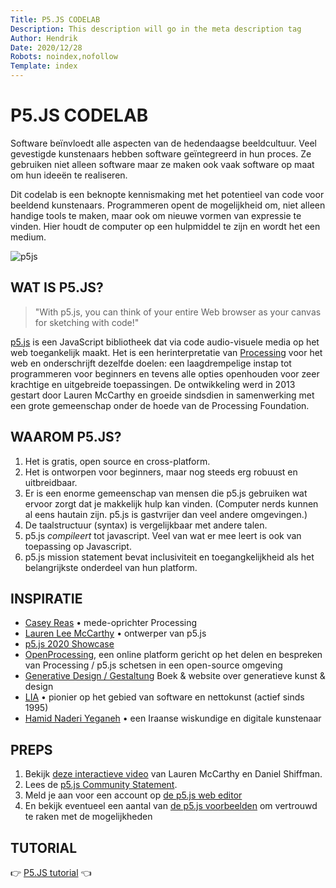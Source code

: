 ```yaml
---
Title: P5.JS CODELAB
Description: This description will go in the meta description tag
Author: Hendrik
Date: 2020/12/28
Robots: noindex,nofollow
Template: index
---
```



# P5.JS CODELAB
Software beïnvloedt alle aspecten van de hedendaagse beeldcultuur. Veel gevestigde kunstenaars hebben software geïntegreerd in hun proces. Ze gebruiken niet alleen software maar ze maken ook vaak software op maat om hun ideeën te realiseren.

Dit codelab is een beknopte kennismaking met het potentieel van code voor beeldend kunstenaars. Programmeren opent de mogelijkheid om, niet alleen handige tools te maken, maar ook om nieuwe vormen van expressie te vinden. Hier houdt de computer op een hulpmiddel te zijn en wordt het een medium.

![p5js](%assets_url%/p5js.jpg)

## WAT IS P5.JS?
> "With p5.js, you can think of your entire Web browser as your canvas for sketching with code!"

[p5.js](https://p5js.org/) is een JavaScript bibliotheek dat via code audio-visuele media op het web toegankelijk maakt. Het is een herinterpretatie van [Processing](https://processing.org/) voor het web en onderschrijft dezelfde doelen: een laagdrempelige instap tot programmeren voor beginners en tevens alle opties openhouden voor zeer krachtige en uitgebreide toepassingen. De ontwikkeling werd in 2013 gestart door Lauren McCarthy en groeide sindsdien in samenwerking met een grote gemeenschap onder de hoede van de Processing Foundation.

## WAAROM P5.JS?
1. Het is gratis, open source en cross-platform.
2. Het is ontworpen voor beginners, maar nog steeds erg robuust en uitbreidbaar.
3. Er is een enorme gemeenschap van mensen die p5.js gebruiken wat ervoor zorgt dat je makkelijk hulp kan vinden. (Computer nerds kunnen al eens hautain zijn. p5.js is gastvrijer dan veel andere omgevingen.)
4. De taalstructuur (syntax) is vergelijkbaar met andere talen.
5. p5.js *compileert* tot javascript. Veel van wat er mee leert is ook van toepassing op Javascript.
6. p5.js mission statement bevat inclusiviteit en toegangkelijkheid als het belangrijkste onderdeel van hun platform.

## INSPIRATIE
- [Casey Reas](http://reas.com/) • mede-oprichter Processing
- [Lauren Lee McCarthy](https://lauren-mccarthy.com/) • ontwerper van p5.js
- [p5.js 2020 Showcase](https://showcase.p5js.org/)
- [OpenProcessing](https://www.openprocessing.org/), een online platform gericht op het delen en bespreken van Processing / p5.js schetsen in een open-source omgeving
- [Generative Design / Gestaltung](http://www.generative-gestaltung.de/2/) Boek & website over generatieve kunst & design
- [LIA](http://www.liaworks.com/) • pionier op het gebied van software en nettokunst (actief sinds 1995)
- [Hamid Naderi Yeganeh](https://about.me/naderiyeganeh) • een Iraanse wiskundige en digitale kunstenaar

## PREPS
1. Bekijk [deze interactieve video]((http://hello.p5js.org/)) van Lauren McCarthy en Daniel Shiffman.
2. Lees de [p5.js Community Statement](https://p5js.org/community/).
3. Meld je aan voor een account op [de p5.js web editor](https://editor.p5js.org/)
4. En bekijk eventueel een aantal van [de p5.js voorbeelden]((https://p5js.org/examples/)) om vertrouwd te raken met de mogelijkheden

## TUTORIAL
👉 [P5.JS tutorial](https://github.com/theBlackBoxSociety/p5js) 👈
